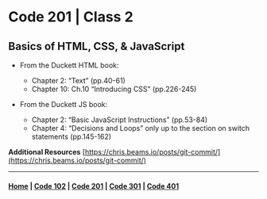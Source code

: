 # Code 201 | Class 2

## Basics of HTML, CSS, & JavaScript

 - From the Duckett HTML book:
    - Chapter 2: “Text” (pp.40-61)
    - Chapter 10: Ch.10 “Introducing CSS” (pp.226-245)

- From the Duckett JS book:
  - Chapter 2: “Basic JavaScript Instructions” (pp.53-84)
  - Chapter 4: “Decisions and Loops” only up to the section on switch statements (pp.145-162)

**Additional Resources**
[https://chris.beams.io/posts/git-commit/](https://chris.beams.io/posts/git-commit/)



***

#### [Home](README.md) | [Code 102](102.md) | [Code 201](201.md) | [Code 301](301.md) | [Code 401](401.md)